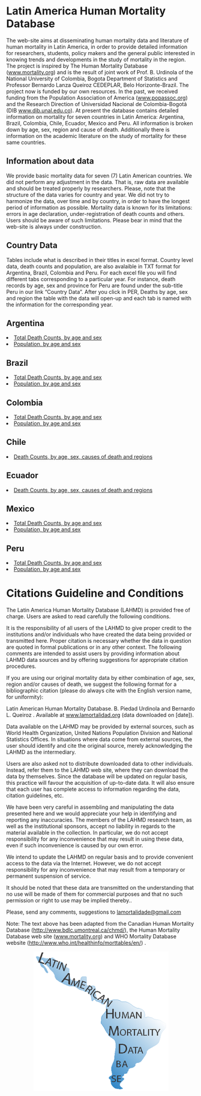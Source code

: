 # Latin America Human Mortality Database
The web-site aims at disseminating human mortality data and literature of human mortality in Latin America, in order to provide detailed information for researchers, students, policy makers and the general public interested in knowing trends and developments in the study of mortality in the region. The project is inspired by The Human Mortality Database (www.mortality.org) and is the result of joint work of Prof. B. Urdinola of the National University of Colombia, Bogota Department of Statistics and Professor Bernardo Lanza Queiroz CEDEPLAR, Belo Horizonte-Brazil. The project now is funded by our own resources. In the past, we received funding from the Population Association of America (www.popassoc.org) and the Research Direction of  Universidad Nacional de Colombia-Bogotá (DIB www.dib.unal.edu.co).  At present the database contains detailed information on mortality for seven countries in Latin America: Argentina, Brazil, Colombia, Chile, Ecuador, Mexico and Peru. All information is broken down by age, sex, region and cause of death. Additionally there is information on the academic literature on the study of mortality for these same countries.

## Information about data
We provide basic mortality data for seven (7) Latin American countries. We did not perform any adjustment in the data. That is, raw data are available and should be treated properly by researchers. Please, note that the structure of the data varies for country and year. We did not try to harmonize the data, over time and by country, in order to have the longest period of information as possible. Mortality data is known for its limitations: errors in age declaration, under-registration of death counts and others. Users should be aware of such limitations. Please bear in mind that the web-site is always under construction.


## Country Data
Tables include what is described in their titles in excel format. Country level data, death counts and population, are also avalaible in TXT format for Argentina, Brazil, Colombia and Peru. For each excel file you will find different tabs corresponding to a particular year. For instance, death records by age, sex and province for Peru are found under the sub-title Peru in our link “Country Data”. After you click in PER, Deaths by age, sex and region the table with the data will open-up and each tab is named with the information for the corresponding year.


## Argentina
<li><a href="https://github.com/lamortalidad/lamortalidad.github.io/blob/68ec3005ee377c4aca20a3d3f7d22309707ebe81/data/Argentina_Deaths.txt"> Total Death Counts, by age and sex </a></li>

<li><a href="https://github.com/lamortalidad/lamortalidad.github.io/blob/ba0c79f889ef1c99a59484a14ad180ad16bfd966/data/Argentina_Population.txt"> Population, by age and sex </a></li>


## Brazil 

<li><a href="https://github.com/lamortalidad/lamortalidad.github.io/blob/be3509a5fed0210d0e8bc2429038e08e52c568d8/data/Brazil_Deaths.txt"> Total Death Counts, by age and sex </a></li>

<li><a href="https://github.com/lamortalidad/lamortalidad.github.io/blob/51a7e0da3ec7bac814d7d69e0e79cf204d0d405c/data/Brazil_Population.txt"> Population, by age and sex </a></li>


## Colombia

<li><a href="https://github.com/lamortalidad/lamortalidad.github.io/blob/e4e24230d296e2a5d2f6e93f797df17d5c5ccf9b/data/Colombia_Deaths.txt"> Total Death Counts, by age and sex </a></li>

<li><a href="https://github.com/lamortalidad/lamortalidad.github.io/blob/aa6f98a24caf96f3aa18e1d9ae73f4b210e9a555/data/Colombia_Population.txt"> Population, by age and sex </a></li>


## Chile

<li><a href="https://github.com/lamortalidad/lamortalidad.github.io/blob/4da49a27f296e8295d055d4f9ac939b0f3bd191e/data/SEX-AGE-REGIONS-CAUSE_CHI.xlsx"> Death Counts, by age, sex, causes of death and regions </a></li>

## Ecuador

<li><a href="https://github.com/lamortalidad/lamortalidad.github.io/blob/f46cf0075deda8c249df7706c99cb42143ab32b8/data/SEX-AGE-REGION-_-CAUSE_ECU.xlsx"> Death Counts, by age, sex, causes of death and regions </a></li>


## Mexico 

<li><a href="https://github.com/lamortalidad/lamortalidad.github.io/blob/6b7115eac9c4bda383bbe889ba0ee9cb2b59d844/data/Mexico_Deaths.txt"> Total Death Counts, by age and sex </a></li>

<li><a href="https://github.com/lamortalidad/lamortalidad.github.io/blob/e2155fcf9ea7f86db81613c9e0139ed09472685a/data/Mexico_Population.txt"> Population, by age and sex  </a></li>

## Peru

<li><a href="https://github.com/lamortalidad/lamortalidad.github.io/blob/970d440867a6d142d44f1820b6a7fb7d85d73db9/data/Peru_Deaths.txt"> Total Death Counts, by age and sex </a></li>

<li><a href="https://github.com/lamortalidad/lamortalidad.github.io/blob/432cf68df8c58b8cf9d270e0c7268ae73750d627/data/Peru_Population.txt"> Population, by age and sex  </a></li>

# Citations Guideline and Conditions

The Latin America Human Mortality Database (LAHMD) is provided free of charge. Users are asked to read carefully the following conditions.

It is the responsibility of all users of the LAHMD to give proper credit to the institutions and/or individuals who have created the data being provided or transmitted here. Proper citation is necessary whether the data in question are quoted in formal publications or in any other context. The following comments are intended to assist users by providing information about LAHMD data sources and by offering suggestions for appropriate citation procedures.

If you are using our original mortality data by either combination of age, sex, region and/or causes of death, we suggest the following format for a bibliographic citation (please do always cite with the English version name, for uniformity):

Latin American Human Mortality Database. B. Piedad Urdinola and Bernardo L. Queiroz . Available at www.lamortalidad.org (data downloaded on [date]).

Data available on the LAHMD may be provided by external sources, such as World Health Organization, United Nations Population Division and National Statistics Offices. In situations where data come from external sources, the user should identify and cite the original source, merely acknowledging the LAHMD as the intermediary.

Users are also asked not to distribute downloaded data to other individuals. Instead, refer them to the LAHMD web site, where they can download the data by themselves. Since the database will be updated on regular basis, this practice will favour the acquisition of up-to-date data. It will also ensure that each user has complete access to information regarding the data, citation guidelines, etc.

We have been very careful in assembling and manipulating the data presented here and we would appreciate your help in identifying and reporting any inaccuracies. The members of the LAHMD research team, as well as the institutional sponsors, accept no liability in regards to the material available in the collection. In particular, we do not accept responsibility for any inconvenience that may result in using these data, even if such inconvenience is caused by our own error.

We intend to update the LAHMD on regular basis and to provide convenient access to the data via the Internet. However, we do not accept responsibility for any inconvenience that may result from a temporary or permanent suspension of service.

It should be noted that these data are transmitted on the understanding that no use will be made of them for commercial purposes and that no such permission or right to use may be implied thereby..

Please, send any comments, suggestions to lamortalidade@gmail.com

Note: The text above has been adapted from the Canadian Human Mortality Database (http://www.bdlc.umontreal.ca/chmd/), the Human Mortality Database web site (www.mortality.org) and WHO Mortality Database website (http://www.who.int/healthinfo/morttables/en/) .


<p align="center">
  <img src="lamortalidad_v1.png" alt="Size Limit CLI" width="360">
</p>



